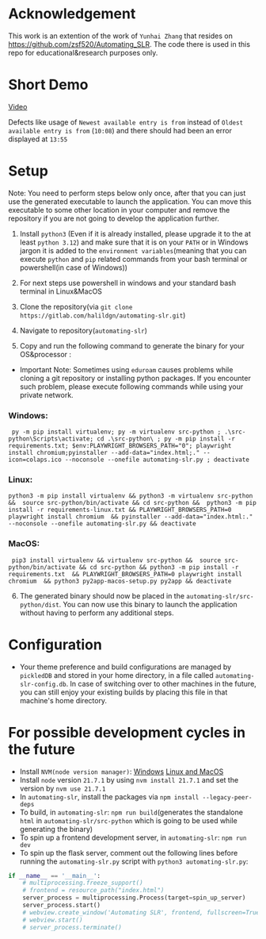 # Acknowledgement 

This work is an extention of the work of `Yunhai Zhang` that resides on https://github.com/zsf520/Automating_SLR. The code there is used in this repo for educational&research purposes only. 

# Short Demo

[Video](https://drive.google.com/file/d/1vioJWOljcYnq2YBTflH1gs0jA5Kh6C_W/view)

Defects like usage of `Newest available entry is from` instead of `Oldest available entry is from` (`10:08`) and there should had been an error displayed at `13:55` 

# Setup 

Note: You need to perform steps below only once, after that you can just use the generated executable to launch the application. You can move this executable to some other location in your computer and remove the repository if you are not going to develop the application further.  

1. Install `python3` (Even if it is already installed, please upgrade it to the at least `python 3.12`) and make sure that it is on your `PATH` or in Windows jargon it is added to the `environment variables`(meaning that you can execute `python` and `pip` related commands from your bash terminal or powershell(in case of Windows))

2. For next steps use powershell in windows and your standard bash terminal in Linux&MacOS

3. Clone the repository(via `git clone https://gitlab.com/halildgn/automating-slr.git`) 

4. Navigate to repository(`automating-slr`)  

5. Copy and run the following command to generate the binary for your OS&processor :

* Important Note: Sometimes using `eduroam` causes problems while cloning a git repository or installing python packages. If you encounter such problem, please execute following commands while using your private network.


### Windows:

```
 py -m pip install virtualenv; py -m virtualenv src-python ; .\src-python\Scripts\activate; cd .\src-python\ ; py -m pip install -r requirements.txt; $env:PLAYWRIGHT_BROWSERS_PATH="0"; playwright install chromium;pyinstaller --add-data="index.html;." --icon=colaps.ico --noconsole --onefile automating-slr.py ; deactivate
```

### Linux:

```
python3 -m pip install virtualenv && python3 -m virtualenv src-python &&  source src-python/bin/activate && cd src-python &&  python3 -m pip install -r requirements-linux.txt && PLAYWRIGHT_BROWSERS_PATH=0 playwright install chromium  && pyinstaller --add-data="index.html:." --noconsole --onefile automating-slr.py && deactivate
```

### MacOS:

```
 pip3 install virtualenv && virtualenv src-python &&  source src-python/bin/activate && cd src-python && python3 -m pip install -r requirements.txt  && PLAYWRIGHT_BROWSERS_PATH=0 playwright install chromium  && python3 py2app-macos-setup.py py2app && deactivate
```


6. The generated binary should now be placed in the `automating-slr/src-python/dist`. You can now use this binary to launch the application without having to perform any additional steps. 

# Configuration

* Your theme preference and build configurations are managed by `pickledDB` and stored in your home directory, in a file called `automating-slr-config.db`. In case of switching over to other machines in the future, you can still enjoy your existing builds by placing this file in that machine's home directory. 

# For possible development cycles in the future
* Install `NVM(node version manager)`:
[Windows](https://github.com/coreybutler/nvm-windows)
[Linux and MacOS](https://nodejs.org/en/download/package-manager)
* Install `node` version `21.7.1` by using `nvm install 21.7.1` and set the version by `nvm use 21.7.1`
* In `automating-slr`, install the packages via `npm install --legacy-peer-deps`
* To build, in `automating-slr`: `npm run build`(generates the standalone `html` in `automating-slr/src-python` which is going to be used while generating the binary)
* To spin up a frontend development server, in `automating-slr`: `npm run dev` 
* To spin up the flask server, comment out the following lines before running the `automating-slr.py` script with `python3 automating-slr.py`:
```python
if __name__ == '__main__':
    # multiprocessing.freeze_support()
    # frontend = resource_path("index.html")
    server_process = multiprocessing.Process(target=spin_up_server) 
    server_process.start()
    # webview.create_window('Automating SLR', frontend, fullscreen=True)
    # webview.start()
    # server_process.terminate()
```

